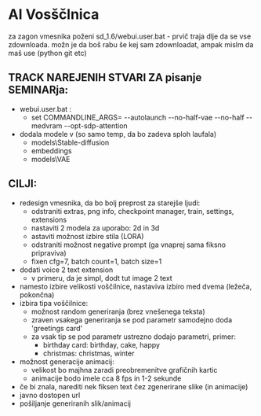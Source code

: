 # AI Vosščlnica

za zagon vmesnika poženi sd_1.6/webui.user.bat - prvič traja dlje da se vse zdownloada.
možn je da boš rabu še kej sam zdownloadat, ampak mislm da maš use (python git etc)

## TRACK NAREJENIH STVARI ZA pisanje SEMINARja:
- webui.user.bat : 
	- set COMMANDLINE_ARGS= --autolaunch --no-half-vae --no-half --medvram --opt-sdp-attention 
- dodala modele v (so samo temp, da bo zadeva sploh laufala)
	- models\Stable-diffusion 
	- embeddings 
	- models\VAE 


## CILJI: 
- redesign vmesnika, da bo bolj preprost za starejše ljudi: 
	- odstraniti extras, png info, checkpoint manager, train, settings, extensions 
	- nastaviti 2 modela za uporabo: 2d in 3d 
	- astaviti možnost izbire stila (LORA) 
	- odstraniti možnost negative prompt (ga vnaprej sama fiksno pripraviva) 
	- fixen cfg=7, batch count=1, batch size=1 
- dodati voice 2 text extension 
	- v primeru, da je simpl, dodt tut image 2 text 
- namesto izbire velikosti voščilnice, nastaviva izbiro med dvema (ležeča, pokončna) 
- izbira tipa voščilnice: 
	- možnost random generiranja (brez vnešenega teksta) 
	- zraven vsakega generiranja se pod parametr samodejno doda 'greetings card' 
	- za vsak tip se pod parametr ustrezno dodajo parametri, primer: 
		- birthday card: birthday, cake, happy
		- christmas: christmas, winter 
- možnost generacije animacij: 
	- velikost bo majhna zaradi preobremenitve grafičnih kartic 
	- animacije bodo imele cca 8 fps in 1-2 sekunde 
- če bi znala, narediti nek fiksen text čez zgenerirane slike (in animacije) 
- javno dostopen url 
- pošiljanje generiranih slik/animacij 

